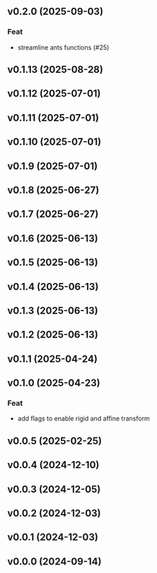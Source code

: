 ## v0.2.0 (2025-09-03)

### Feat

- streamline ants functions (#25)

## v0.1.13 (2025-08-28)

## v0.1.12 (2025-07-01)

## v0.1.11 (2025-07-01)

## v0.1.10 (2025-07-01)

## v0.1.9 (2025-07-01)

## v0.1.8 (2025-06-27)

## v0.1.7 (2025-06-27)

## v0.1.6 (2025-06-13)

## v0.1.5 (2025-06-13)

## v0.1.4 (2025-06-13)

## v0.1.3 (2025-06-13)

## v0.1.2 (2025-06-13)

## v0.1.1 (2025-04-24)

## v0.1.0 (2025-04-23)

### Feat

- add flags to enable rigid and affine transform

## v0.0.5 (2025-02-25)

## v0.0.4 (2024-12-10)

## v0.0.3 (2024-12-05)

## v0.0.2 (2024-12-03)

## v0.0.1 (2024-12-03)

## v0.0.0 (2024-09-14)
